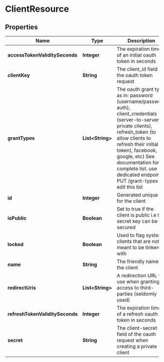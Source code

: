 
# ClientResource

## Properties
Name | Type | Description | Notes
------------ | ------------- | ------------- | -------------
**accessTokenValiditySeconds** | **Integer** | The expiration time of an initial oauth token in seconds |  [optional]
**clientKey** | **String** | The client_id field of the oauth token request | 
**grantTypes** | **List&lt;String&gt;** | The oauth grant type as in: password (username/password auth), client_credentials (server-to-server, private clients), refresh_token (to allow clients to refresh their initial token), facebook, google, etc) See documentation for a complete list. use dedicated endpoint PUT /grant-types to edit this list |  [optional]
**id** | **Integer** | Generated unique ID for the client |  [optional]
**isPublic** | **Boolean** | Set to true if the client is public i.e the secret key can be secured |  [optional]
**locked** | **Boolean** | Used to flag system clients that are not meant to be tinkered with |  [optional]
**name** | **String** | The friendly name of the client | 
**redirectUris** | **List&lt;String&gt;** | A redirection URL to use when granting access to third-parties (seldomly used) |  [optional]
**refreshTokenValiditySeconds** | **Integer** | The expiration time of a refresh oauth token in seconds |  [optional]
**secret** | **String** | The client-secret field of the oauth request when creating a private client | 



